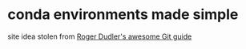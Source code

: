 # conda environments made simple
site idea stolen from [Roger Dudler's awesome Git guide](http://rogerdudler.github.com/git-guide)

